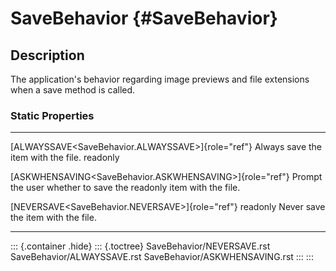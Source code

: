 SaveBehavior {#SaveBehavior}
============

Description
-----------

The application\'s behavior regarding image previews and file extensions
when a save method is called.

### Static Properties

  ----------------------------------------------------------- -----------------------------------
  [ALWAYSSAVE\<SaveBehavior.ALWAYSSAVE\>]{role="ref"}         Always save the item with the file.
  readonly                                                    

  [ASKWHENSAVING\<SaveBehavior.ASKWHENSAVING\>]{role="ref"}   Prompt the user whether to save the
  readonly                                                    item with the file.

  [NEVERSAVE\<SaveBehavior.NEVERSAVE\>]{role="ref"} readonly  Never save the item with the file.
  ----------------------------------------------------------- -----------------------------------

::: {.container .hide}
::: {.toctree}
SaveBehavior/NEVERSAVE.rst SaveBehavior/ALWAYSSAVE.rst
SaveBehavior/ASKWHENSAVING.rst
:::
:::
